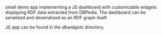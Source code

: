 small demo app implementing a JS dashboard with customizable widgets displaying RDF data extracted from DBPedia. The dashboard can be serialized and deserialized as an RDF graph itself.


JS app can be found in the *dbwidgets* directory.